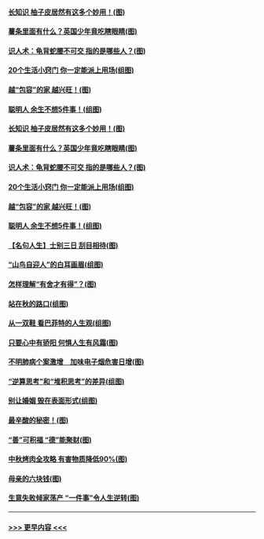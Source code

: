 #### [长知识 柚子皮居然有这多个妙用！(图)](../pages/p8/907425.md?t=09171022) 
#### [薯条里面有什么？英国少年竟吃瞎眼睛(图)](../pages/p8/907381.md?t=09171022) 
#### [识人术：龟背蛇腰不可交 指的是哪些人？(图)](../pages/p8/907503.md?t=09171022) 
#### [20个生活小窍门 你一定能派上用场(组图)](../pages/p8/907510.md?t=09171022) 
#### [越“包容”的家 越兴旺！(图)](../pages/p8/907328.md?t=09171022) 
#### [聪明人 余生不想5件事！(组图)](../pages/p8/907364.md?t=09171022) 
#### [长知识 柚子皮居然有这多个妙用！(图)](../pages/p8/907425.md?t=09171022) 
#### [薯条里面有什么？英国少年竟吃瞎眼睛(图)](../pages/p8/907381.md?t=09171022) 
#### [识人术：龟背蛇腰不可交 指的是哪些人？(图)](../pages/p8/907503.md?t=09171022) 
#### [20个生活小窍门 你一定能派上用场(组图)](../pages/p8/907510.md?t=09171022) 
#### [越“包容”的家 越兴旺！(图)](../pages/p8/907328.md?t=09171022) 
#### [聪明人 余生不想5件事！(组图)](../pages/p8/907364.md?t=09171022) 
#### [【名句人生】士别三日 刮目相待(图)](../pages/p8/906988.md?t=09171022) 
#### [“山鸟自迎人”的白耳画眉(组图)](../pages/p8/907332.md?t=09171022) 
#### [怎样理解“有舍才有得”？(图)](../pages/p8/906872.md?t=09171022) 
#### [站在秋的路口(组图)](../pages/p8/906914.md?t=09171022) 
#### [从一双鞋 看巴菲特的人生观(组图)](../pages/p8/907311.md?t=09171022) 
#### [只要心中有骄阳 何惧人生有风霜(图)](../pages/p8/907320.md?t=09171022) 
#### [不明肺病个案激增　加味电子烟危害日增(图)](../pages/p8/907307.md?t=09171022) 
#### [“逆算思考”和“堆积思考”的差异(组图)](../pages/p8/907229.md?t=09171022) 
#### [别让婚姻 毁在表面形式(组图)](../pages/p8/907118.md?t=09171022) 
#### [最辛酸的秘密！(图)](../pages/p8/906327.md?t=09171022) 
#### [“善”可积福 “德”能聚财(图)](../pages/p8/906906.md?t=09171022) 
#### [中秋烤肉全攻略 有害物质降低90%(图)](../pages/p8/907227.md?t=09171022) 
#### [母亲的六块钱(图)](../pages/p8/907107.md?t=09171022) 
#### [生意失败倾家荡产 “一件事”令人生逆转(图)](../pages/p8/907101.md?t=09171022) 

----
#### [ >>> 更早内容 <<< ](../indexes/p8-earlier.md)
